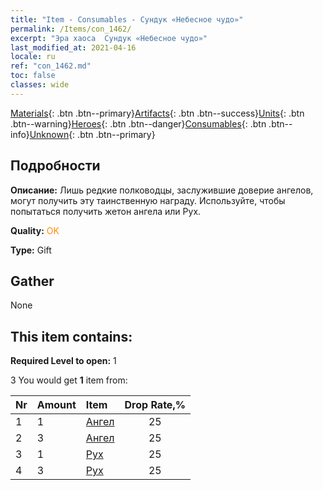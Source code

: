 ```yaml
---
title: "Item - Consumables - Сундук «Небесное чудо»"
permalink: /Items/con_1462/
excerpt: "Эра хаоса  Сундук «Небесное чудо»"
last_modified_at: 2021-04-16
locale: ru
ref: "con_1462.md"
toc: false
classes: wide
---
```

 [Materials](/ru/Items/){: .btn .btn--primary}[Artifacts](/ru/Items/Artifacts/){: .btn .btn--success}[Units](/ru/Items/Units/){: .btn .btn--warning}[Heroes](/ru/Items/Heroes/){: .btn .btn--danger}[Consumables](/ru/Items/Consumables/){: .btn .btn--info}[Unknown](/ru/Items/Unknown/){: .btn .btn--primary}

## Подробности
 **Описание:** Лишь редкие полководцы, заслужившие доверие ангелов, могут получить эту таинственную награду. Используйте, чтобы попытаться получить жетон ангела или Рух.

 **Quality:** <span style="color: #FF8C00">OK</span>

 **Type:** Gift

## Gather

  None

## This item contains:

 **Required Level to open:** 1

 3 You would get **1** item  from:

  | Nr | Amount |     Item    | Drop Rate,% |
  |:---|:-------|:------------|:---------:|
  | 1 | 1 | [Ангел](/ru/Items/unt_196/) | 25 | 
  | 2 | 3 | [Ангел](/ru/Items/unt_196/) | 25 | 
  | 3 | 1 | [Рух](/ru/Items/unt_221/) | 25 | 
  | 4 | 3 | [Рух](/ru/Items/unt_221/) | 25 | 

